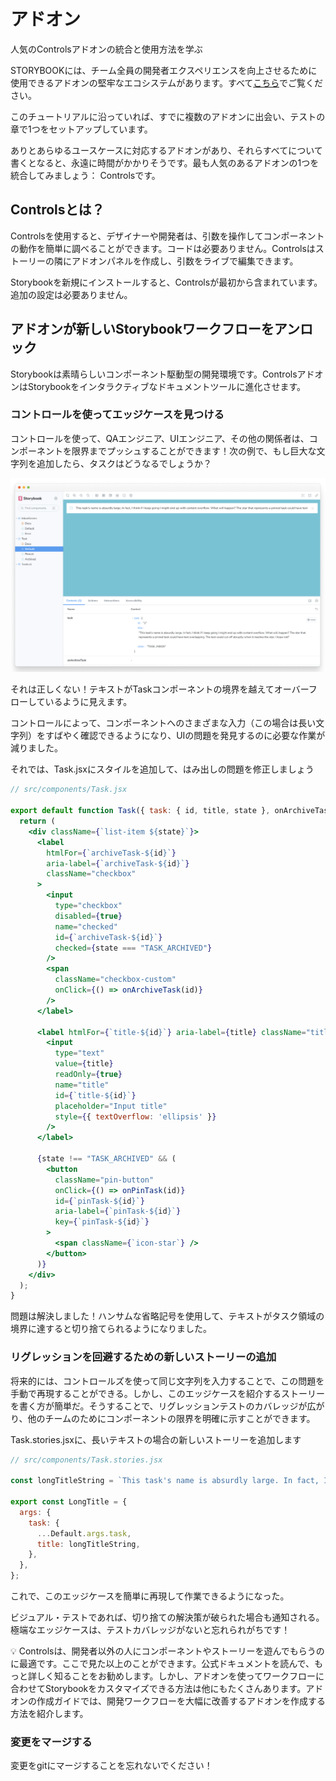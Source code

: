 # アドオン
人気のControlsアドオンの統合と使用方法を学ぶ

STORYBOOKには、チーム全員の開発者エクスペリエンスを向上させるために使用できるアドオンの堅牢なエコシステムがあります。すべて[こちら](https://storybook.js.org/addons)でご覧ください。

このチュートリアルに沿っていれば、すでに複数のアドオンに出会い、テストの章で1つをセットアップしています。

ありとあらゆるユースケースに対応するアドオンがあり、それらすべてについて書くとなると、永遠に時間がかかりそうです。最も人気のあるアドオンの1つを統合してみましょう： Controlsです。

## Controlsとは？
Controlsを使用すると、デザイナーや開発者は、引数を操作してコンポーネントの動作を簡単に調べることができます。コードは必要ありません。Controlsはストーリーの隣にアドオンパネルを作成し、引数をライブで編集できます。

Storybookを新規にインストールすると、Controlsが最初から含まれています。追加の設定は必要ありません。

## アドオンが新しいStorybookワークフローをアンロック
Storybookは素晴らしいコンポーネント駆動型の開発環境です。ControlsアドオンはStorybookをインタラクティブなドキュメントツールに進化させます。

### コントロールを使ってエッジケースを見つける
コントロールを使って、QAエンジニア、UIエンジニア、その他の関係者は、コンポーネントを限界までプッシュすることができます！次の例で、もし巨大な文字列を追加したら、タスクはどうなるでしょうか？

![alt text](../images/image17.png)

それは正しくない！テキストがTaskコンポーネントの境界を越えてオーバーフローしているように見えます。

コントロールによって、コンポーネントへのさまざまな入力（この場合は長い文字列）をすばやく確認できるようになり、UIの問題を発見するのに必要な作業が減りました。

それでは、Task.jsxにスタイルを追加して、はみ出しの問題を修正しましょう

```jsx
// src/components/Task.jsx

export default function Task({ task: { id, title, state }, onArchiveTask, onPinTask }) {
  return (
    <div className={`list-item ${state}`}>
      <label
        htmlFor={`archiveTask-${id}`}
        aria-label={`archiveTask-${id}`}
        className="checkbox"
      >
        <input
          type="checkbox"
          disabled={true}
          name="checked"
          id={`archiveTask-${id}`}
          checked={state === "TASK_ARCHIVED"}
        />
        <span
          className="checkbox-custom"
          onClick={() => onArchiveTask(id)}
        />
      </label>

      <label htmlFor={`title-${id}`} aria-label={title} className="title">
        <input
          type="text"
          value={title}
          readOnly={true}
          name="title"
          id={`title-${id}`}
          placeholder="Input title"
          style={{ textOverflow: 'ellipsis' }}
        />
      </label>

      {state !== "TASK_ARCHIVED" && (
        <button
          className="pin-button"
          onClick={() => onPinTask(id)}
          id={`pinTask-${id}`}
          aria-label={`pinTask-${id}`}
          key={`pinTask-${id}`}
        >
          <span className={`icon-star`} />
        </button>
      )}
    </div>
  );
}
```

問題は解決しました！ハンサムな省略記号を使用して、テキストがタスク領域の境界に達すると切り捨てられるようになりました。

### リグレッションを回避するための新しいストーリーの追加
将来的には、コントロールズを使って同じ文字列を入力することで、この問題を手動で再現することができる。しかし、このエッジケースを紹介するストーリーを書く方が簡単だ。そうすることで、リグレッションテストのカバレッジが広がり、他のチームのためにコンポーネントの限界を明確に示すことができます。

Task.stories.jsxに、長いテキストの場合の新しいストーリーを追加します

``` jsx
// src/components/Task.stories.jsx

const longTitleString = `This task's name is absurdly large. In fact, I think if I keep going I might end up with content overflow. What will happen? The star that represents a pinned task could have text overlapping. The text could cut-off abruptly when it reaches the star. I hope not!`;

export const LongTitle = {
  args: {
    task: {
      ...Default.args.task,
      title: longTitleString,
    },
  },
};
```

これで、このエッジケースを簡単に再現して作業できるようになった。

ビジュアル・テストであれば、切り捨ての解決策が破られた場合も通知される。極端なエッジケースは、テストカバレッジがないと忘れられがちです！

💡 Controlsは、開発者以外の人にコンポーネントやストーリーを遊んでもらうのに最適です。ここで見た以上のことができます。公式ドキュメントを読んで、もっと詳しく知ることをお勧めします。しかし、アドオンを使ってワークフローに合わせてStorybookをカスタマイズできる方法は他にもたくさんあります。アドオンの作成ガイドでは、開発ワークフローを大幅に改善するアドオンを作成する方法を紹介します。

### 変更をマージする
変更をgitにマージすることを忘れないでください！
